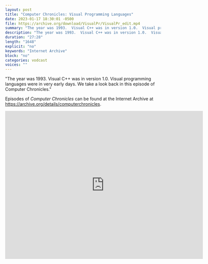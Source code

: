 ```yaml
---
layout: post
title: "Computer Chronicles: Visual Programming Languages"
date: 2023-01-17 18:30:01 -0500
file: https://archive.org/download/VisualPr/VisualPr_edit.mp4
summary: "The year was 1993.  Visual C++ was in version 1.0.  Visual programming languages were in very early days.  We take a look back in this episode of Computer Chronicles."
description: "The year was 1993.  Visual C++ was in version 1.0.  Visual programming languages were in very early days.  We take a look back in this episode of Computer Chronicles."
duration: "27:28"
length: "1648"
explicit: "no" 
keywords: "Internet Archive"
block: "no" 
categories: vodcast
voices: ""
---
```


"The year was 1993.  Visual C++ was in version 1.0.  Visual programming languages were in very early days.  We take a look back in this episode of Computer Chronicles."

Episodes of *Computer Chronicles* can be found at the Internet Archive at <https://archive.org/details/computerchronicles>.

<iframe src="https://archive.org/embed/VisualPr" width="640" height="480" frameborder="0" webkitallowfullscreen="true" mozallowfullscreen="true" allowfullscreen></iframe>
